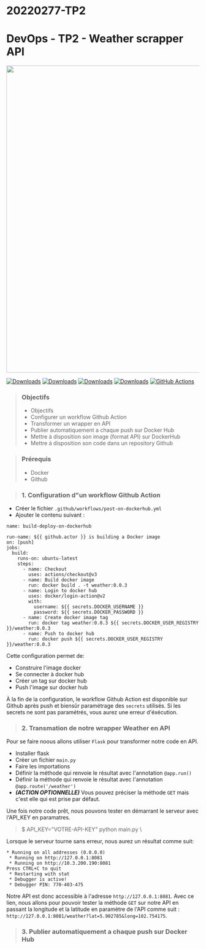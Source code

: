 # 20220277-TP2

# DevOps - TP2 - Weather scrapper API

<image src="https://bump.sh/packs/static/3e19c626035098dcd33c.png" width=800 center>

[![Downloads](https://static.pepy.tech/personalized-badge/docker?period=month&units=international_system&left_color=blue&right_color=yellow&left_text=docker)](https://pepy.tech/project/docker)   [![Downloads](https://static.pepy.tech/personalized-badge/requests?period=month&units=international_system&left_color=brightgreen&right_color=orange&left_text=requests)](https://pepy.tech/project/requests) [![Downloads](https://static.pepy.tech/personalized-badge/openweather?period=month&units=international_system&left_color=blue&right_color=green&left_text=openweather)](https://pepy.tech/project/openweather) [![Downloads](https://static.pepy.tech/personalized-badge/github?period=month&units=international_system&left_color=black&right_color=orange&left_text=github)](https://pepy.tech/project/github) [![GitHub Actions](https://github.com/actions/toolkit/actions/workflows/main.yml/badge.svg)](https://github.com/actions/toolkit/actions/workflows/main.yml)

> ### Objectifs
> - Objectifs
> - Configurer un workflow Github Action
> - Transformer un wrapper en API
> - Publier automatiquement a chaque push sur Docker Hub
> - Mettre à disposition son image (format API) sur DockerHub
> - Mettre à disposition son code dans un repository Github

> ### Prérequis
> - Docker
> - Github

> ### 1. Configuration d"un workflow Github Action
- Créer le fichier `.github/workflows/post-on-dockerhub.yml` 
- Ajouter le contenu suivant :
````
name: build-deploy-on-dockerhub

run-name: ${{ github.actor }} is building a Docker image
on: [push]
jobs:
  build:
    runs-on: ubuntu-latest
    steps:
      - name: Checkout
        uses: actions/checkout@v3
      - name: Build docker image
        run: docker build . -t weather:0.0.3
      - name: Login to docker hub
        uses: docker/login-action@v2
        with:
          username: ${{ secrets.DOCKER_USERNAME }}
          password: ${{ secrets.DOCKER_PASSWORD }}
      - name: Create docker image tag
        run: docker tag weather:0.0.3 ${{ secrets.DOCKER_USER_REGISTRY }}/weather:0.0.3
      - name: Push to docker hub
        run: docker push ${{ secrets.DOCKER_USER_REGISTRY }}/weather:0.0.3
````

Cette configuration permet de:
- Construire l'image docker
- Se connecter à docker hub
- Créer un tag sur docker hub
- Push l'image sur docker hub

À la fin de la configuration, le workflow Github Action est disponible sur Github après push et biensûr paramétrage des `secrets` utilisés. Si les secrets ne sont pas paramétrés, vous aurez une erreur d'éxécution.

> ### 2. Transmation de notre wrapper Weather en API
Pour se faire noous allons utiliser `Flask` pour transformer notre code en API. 
- Installer flask
- Créer un fichier `main.py`
- Faire les importations
- Définir la méthode qui renvoie le résultat avec l'annotation `@app.run()`
- Définir la méthode qui renvoie le résultat avec l'annotation `@app.route('/weather')`
- ***(ACTION OPTIONNELLE)*** Vous pouvez préciser la méthode `GET` mais c'est elle qui est prise par défaut.

Une fois notre code prêt, nous pouvons tester en démarrant le serveur avec l'API_KEY en paramatres.
> $ API_KEY="VOTRE-API-KEY" python main.py \

Lorsque le serveur tourne sans erreur, nous aurez un résultat comme suit:
````
* Running on all addresses (0.0.0.0)
 * Running on http://127.0.0.1:8081
 * Running on http://10.3.200.190:8081
Press CTRL+C to quit
 * Restarting with stat
 * Debugger is active!
 * Debugger PIN: 770-403-475
````
Notre API est donc accessible à l'adresse `http://127.0.0.1:8081`. Avec ce lien, nous allons pour pouvoir tester la méthode `GET` sur notre API en passant la longitude et la latitude en paramètre de l'API comme suit : `http://127.0.0.1:8081/weather?lat=5.902785&long=102.754175`.

> ### 3. Publier automatiquement a chaque push sur Docker Hub

